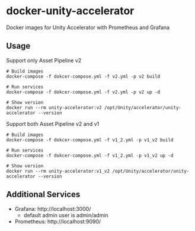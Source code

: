 # docker-unity-accelerator
Docker images for Unity Accelerator with Prometheus and Grafana

## Usage

Support only Asset Pipeline v2

```
# Build images
docker-compose -f dokcer-compose.yml -f v2.yml -p v2 build

# Run services
docker-compose -f dokcer-compose.yml -f v2.yml -p v2 up -d

# Show version
docker run --rm unity-accelerator:v2 /opt/Unity/accelerator/unity-accelerator --version
```

Support both Asset Pipeline v2 and v1

```
# Build images
docker-compose -f dokcer-compose.yml -f v1_2.yml -p v1_v2 build

# Run services
docker-compose -f dokcer-compose.yml -f v1_2.yml -p v1_v2 up -d

# Show version
docker run --rm unity-accelerator:v1_v2 /opt/Unity/accelerator/unity-accelerator --version
```

## Additional Services

- Grafana: http://localhost:3000/
    - default admin user is admin/admin
- Prometheus: http://localhost:9090/
